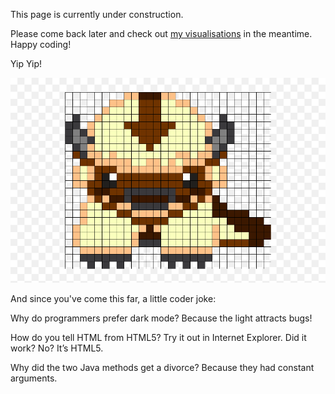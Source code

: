 

This page is currently under construction. 

Please come back later and check out <a href="https://athrado.github.io/data_viz/" title="Data Viz">my visualisations</a> in the meantime. Happy coding!

Yip Yip!


![](5690275.png)


And since you've come this far, a little coder joke:

Why do programmers prefer dark mode? Because the light attracts bugs!

How do you tell HTML from HTML5? Try it out in Internet Explorer. Did it work? No? It’s HTML5.

Why did the two Java methods get a divorce? Because they had constant arguments.

